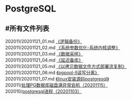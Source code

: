 # PostgreSQL



#所有文件列表  
------------------------------------------------------------
202011/20201121_01.md [《逻辑备份》](https://github.com/PGquestions/PostgreSQL/blob/main/202011/20201121_01.md)  
202011/20201121_02.md [《系统参数优化-系统内核调整》](https://github.com/PGquestions/PostgreSQL/blob/main/202011/20201121_02.md)  
202011/20201121_03.md [《数据采样》](https://github.com/PGquestions/PostgreSQL/blob/main/202011/20201121_03.md)  
202011/20201121_04.md [《延迟备库》](https://github.com/PGquestions/PostgreSQL/blob/main/202011/20201121_04.md)  
202011/20201121_05.md [《以拷贝数据文件方式部署流复制》](https://github.com/PGquestions/PostgreSQL/blob/main/202011/20201121_05.md)  
202011/20201121_06.md [《pgpool-II读写分离》](https://github.com/PGquestions/PostgreSQL/blob/main/202011/20201121_06.md)  
202011/20201121_07.md [《linux安装源码postgresql》](https://github.com/PGquestions/PostgreSQL/blob/main/202011/20201121_07.md)  
202011/[处理PG数据库磁盘满异常宕机（20201115）](https://github.com/qq1141853053/PostgreSQL/blob/main/202011/%E5%A4%84%E7%90%86PG%E6%95%B0%E6%8D%AE%E5%BA%93%E7%A3%81%E7%9B%98%E6%BB%A1%E5%BC%82%E5%B8%B8%E5%AE%95%E6%9C%BA%EF%BC%8820201115%EF%BC%89)  
202010/[postgresql进程（20201103）](https://github.com/qq1141853053/PostgreSQL/blob/main/2020-10/postgresql%E8%BF%9B%E7%A8%8B%EF%BC%8820201103%EF%BC%89)
